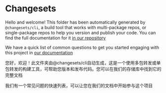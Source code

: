 # Changesets

Hello and welcome! This folder has been automatically generated by `@changesets/cli`, a build tool that works
with multi-package repos, or single-package repos to help you version and publish your code. You can
find the full documentation for it [in our repository](https://github.com/changesets/changesets)

We have a quick list of common questions to get you started engaging with this project in
[our documentation](https://github.com/changesets/changesets/blob/main/docs/common-questions.md)

您好，欢迎！此文件夹由@changesets/cli自动生成，这是一个使用多包转发或单包转发的构建工具，可帮助您版本和发布代码。您可以在我们的存储库中找到它的完整文档

我们有一个常见问题的快速列表，可以让您在我们的文档中开始参与这个项目
